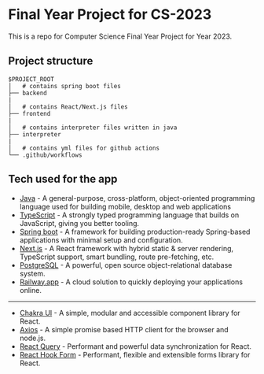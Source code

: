 # Final Year Project for CS-2023
This is a repo for Computer Science Final Year Project for Year 2023.

## Project structure
```
$PROJECT_ROOT
│   # contains spring boot files
├── backend
|
│   # contains React/Next.js files 
├── frontend
|
│   # contains interpreter files written in java
├── interpreter
|
│   # contains yml files for github actions
└── .github/workflows
```

## Tech used for the app
  - [Java](https://www.java.com/en/) - A general-purpose, cross-platform, object-oriented programming language used for building mobile, desktop and web applications
  - [TypeScript](https://www.typescriptlang.org/) - A strongly typed programming language that builds on JavaScript, giving you better tooling.
  - [Spring boot](https://spring.io/) - A framework for building production-ready Spring-based applications with minimal setup and configuration.
  - [Next.js](https://nextjs.org/) - A React framework with hybrid static & server rendering, TypeScript support, smart bundling, route pre-fetching, etc.
  - [PostgreSQL](https://www.postgresql.org/) - A powerful, open source object-relational database system.
  - [Railway.app](https://railway.app/) - A cloud solution to quickly deploying your applications online.
  --- 
  - [Chakra UI](https://chakra-ui.com/) - A simple, modular and accessible component library for React.
  - [Axios](https://axios-http.com/) - A simple promise based HTTP client for the browser and node.js.
  - [React Query](https://react-query-v3.tanstack.com/) - Performant and powerful data synchronization for React.
  - [React Hook Form](https://react-hook-form.com/) - Performant, flexible and extensible forms library for React.

